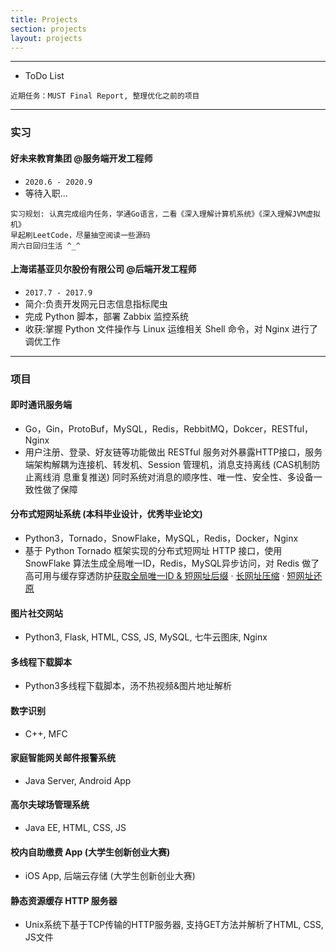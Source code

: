 ```yaml
---
title: Projects
section: projects
layout: projects
---
```

---

- ToDo List
```
近期任务：MUST Final Report, 整理优化之前的项目
```

---

### **实习**

#### 好未来教育集团 @服务端开发工程师

- `2020.6 - 2020.9`
- 等待入职...
```
实习规划: 认真完成组内任务，学通Go语言，二看《深入理解计算机系统》《深入理解JVM虚拟机》
早起刷LeetCode，尽量抽空阅读一些源码
周六日回归生活 ^_^
```

#### 上海诺基亚贝尔股份有限公司 @后端开发工程师
- `2017.7 - 2017.9`
- 简介:负责开发网元日志信息指标爬虫
- 完成 Python 脚本，部署 Zabbix 监控系统
- 收获:掌握 Python 文件操作与 Linux 运维相关 Shell 命令，对 Nginx 进行了调优工作

---
### **项目**

#### 即时通讯服务端

- Go，Gin，ProtoBuf，MySQL，Redis，RebbitMQ，Dokcer，RESTful，Nginx
- 用户注册、登录、好友链等功能做出 RESTful 服务对外暴露HTTP接口，服务端架构解耦为连接机、转发机、Session 管理机，消息支持离线 (CAS机制防止离线消 息重复推送) 同时系统对消息的顺序性、唯一性、安全性、多设备一致性做了保障

#### 分布式短网址系统 (本科毕业设计，优秀毕业论文)

- Python3，Tornado，SnowFlake，MySQL，Redis，Docker，Nginx
- 基于 Python Tornado 框架实现的分布式短网址 HTTP 接口，使用 SnowFlake 算法生成全局唯一ID，Redis，MySQL异步访问，对 Redis 做了高可用与缓存穿透防护[获取全局唯一ID & 短网址后缀](http://tinyurl-api.1024bit.io/json&get-id-url) · [长网址压缩](http://tinyurl-api.1024bit.io/json&convert=URL) · [短网址还原](http://tinyurl-api.1024bit.io/json&restore=URL)

#### 图片社交网站
- Python3, Flask, HTML, CSS, JS, MySQL, 七牛云图床, Nginx

#### 多线程下载脚本
- Python3多线程下载脚本，汤不热视频&图片地址解析

#### 数字识别
- C++, MFC

#### 家庭智能网关邮件报警系统
- Java Server, Android App

#### 高尔夫球场管理系统
- Java EE, HTML, CSS, JS

#### 校内自助缴费 App (大学生创新创业大赛)
- iOS App, 后端云存储 (大学生创新创业大赛)

#### 静态资源缓存 HTTP 服务器
- Unix系统下基于TCP传输的HTTP服务器, 支持GET方法并解析了HTML, CSS, JS文件
